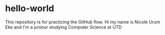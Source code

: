 # hello-world
This repository is for practicing the GitHub flow.
Hi my name is Nicole Urum Eke and I'm a juniour studying Computer Science at UTD
